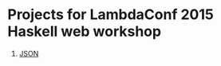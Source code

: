 # Projects for LambdaConf 2015 Haskell web workshop

1. [JSON](https://github.com/serras/lambdaconf-2015-web/blob/master/ex1-json.md)
